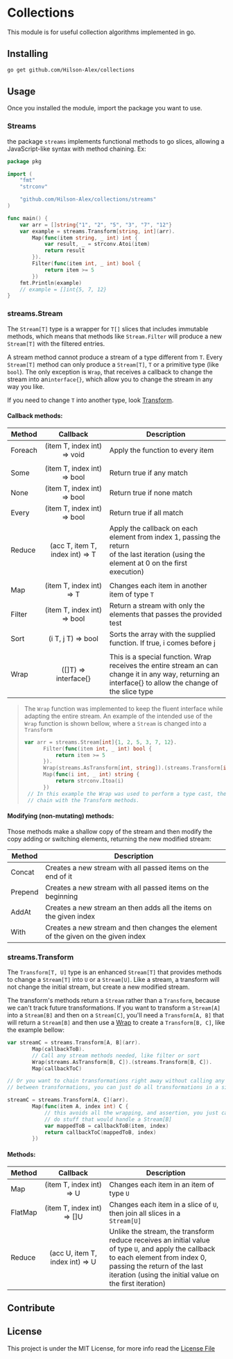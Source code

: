# Collections
 
This module is for useful collection algorithms implemented in go.

## Installing


```bash
go get github.com/Hilson-Alex/collections
```

## Usage

Once you installed the module, import the package you want to use.

### Streams
the package `streams` implements functional methods to go slices, allowing
a JavaScript-like syntax with method chaining. Ex:

```go
package pkg

import (
	"fmt"
	"strconv"

	"github.com/Hilson-Alex/collections/streams"
)

func main() {
	var arr = []string{"1", "2", "5", "3", "7", "12"}
	var example = streams.Transform[string, int](arr).
		Map(func(item string, _ int) int {
			var result, _ = strconv.Atoi(item)
			return result
		}).
		Filter(func(item int, _ int) bool {
			return item >= 5
		})
	fmt.Println(example)
	// example = []int{5, 7, 12}   
}
```

### streams.Stream

The `Stream[T]` type is a wrapper for `T[]` slices that includes immutable methods,
which means that methods like `Stream.Filter` will produce a new `Stream[T]` with
the filtered entries.

A stream method cannot produce a stream of a type different from `T`. Every `Stream[T]` 
method can only produce a `Stream[T]`, `T` or a primitive type (like `bool`). The only
exception is `Wrap`, that receives a callback to change the stream into an`interface{}`, 
which allow you to change the stream in any way you like. 

If you need to change `T` into another type, look [Transform](#streamstransform).

#### Callback methods:

| Method  |            Callback             | Description                                                                                                                                                     |
|---------|:-------------------------------:|-----------------------------------------------------------------------------------------------------------------------------------------------------------------|
| Foreach |   (item T, index int) => void   | Apply the function to every item                                                                                                                                |
|         |                                 |                                                                                                                                                                 |
| Some    |   (item T, index int) => bool   | Return true if any match                                                                                                                                        |
| None    |   (item T, index int) => bool   | Return true if none match                                                                                                                                       |
| Every   |   (item T, index int) => bool   | Return true if all match                                                                                                                                        |
| Reduce  | (acc T, item T, index int) => T | Apply the callback on each element from index 1, passing the return<br/>of the last iteration (using the element at 0 on the first execution)                   |
|         |                                 |                                                                                                                                                                 |
| Map     |    (item T, index int) => T     | Changes each item in another item of type `T`                                                                                                                   |
| Filter  |   (item T, index int) => bool   | Return a stream with only the elements that passes the provided<br/>test                                                                                        |
| Sort    |       (i T, j T) => bool        | Sorts the array with the supplied function. If true, i comes before j                                                                                           |
|         |                                 |                                                                                                                                                                 |
| Wrap    |      ([]T) => interface{}       | This is a special function. Wrap receives the entire stream an can<br/>change it in any way, returning an interface{} to allow the change of<br/>the slice type |

<a id="wrap-func" name="wrap-func"></a>
> The `Wrap` function was implemented to keep the fluent interface while adapting the 
> entire stream. An example of the intended use of the `Wrap` function is shown bellow,
> where a `Stream` is changed into a `Transform`
> ```go
> var arr = streams.Stream[int]{1, 2, 5, 3, 7, 12}.
>       Filter(func(item int, _ int) bool {
>           return item >= 5
>       }).
>       Wrap(streams.AsTransform[int, string]).(streams.Transform[int,string]).
>       Map(func(i int, _ int) string {
>           return strconv.Itoa(i)
>       })
>  // In this example the Wrap was used to perform a type cast, then just a type assert is needed to
>  // chain with the Transform methods.
> ```
 
#### Modifying (non-mutating) methods:

Those methods make a shallow copy of the stream and then modify the copy adding or 
switching elements, returning the new modified stream:

| Method  | Description                                                                       |
|---------|-----------------------------------------------------------------------------------|
| Concat  | Creates a new stream with all passed items on the end of it                       |
| Prepend | Creates a new stream with all passed items on the beginning                       |
| AddAt   | Creates a new stream an then adds all the items on the given index                |
| With    | Creates a new stream and then changes the element of the given on the given index |


### streams.Transform

The `Transform[T, U]` type is an enhanced `Stream[T]` that provides methods to change a
`Stream[T]` into `U` or a `Stream[U]`. Like a stream, a transform will not change the 
initial stream, but create a new modified stream.

The transform's methods return a `Stream` rather than a `Transform`, because we can't
track future transformations. If you want to transform a `Stream[A]` into a `Stream[B]`
and then on a `Stream[C]`, you'll need a `Transform[A, B]` that will return a `Stream[B]`
and then use a [Wrap](#wrap-func) to create a `Transform[B, C]`, like the example bellow:

```go
var streamC = streams.Transform[A, B](arr).
        Map(callbackToB).
        // Call any stream methods needed, like filter or sort
        Wrap(streams.AsTransform[B, C]).(streams.Transform[B, C]). 
        Map(callbackToC)

// Or you want to chain transformations right away without calling any methods 
// between transformations, you can just do all transformations in a single callback

streamC = streams.Transform[A, C](arr).
        Map(func(item A, index int) C {
            // this avoids all the wrapping, and assertion, you just can't
            // do stuff that would handle a Stream[B]
            var mappedToB = callbackToB(item, index)
            return callbackToC(mappedToB, index)
        })
```

#### Methods:

| Method  |             Callback             | Description                                                                                                                                                                                                                               |
|---------|:--------------------------------:|-------------------------------------------------------------------------------------------------------------------------------------------------------------------------------------------------------------------------------------------|
| Map     |     (item T, index int) => U     | Changes each item in an item of type `U`                                                                                                                                                                                                  |
| FlatMap |    (item T, index int) => []U    | Changes each item in a slice of `U`, then join all slices in a<br/>`Stream[U]`                                                                                                                                                            |
| Reduce  | (acc U, item T, index int) =>  U | Unlike the stream, the transform reduce receives an initial value<br/>of type `U`, and apply the callback to each element from index 0,<br/>passing the return of the last iteration (using the initial value on<br/>the first iteration) |


## Contribute

## License

This project is under the MIT License, for more  info read the [License File](/LICENSE)
